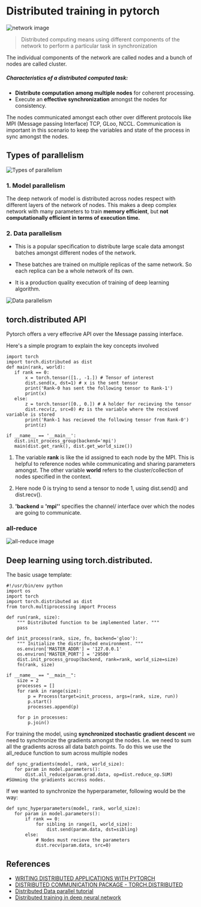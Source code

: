 # Distributed training in pytorch

![network image]()
> Distributed computing means using different components of the network to perform a particular task in synchronization

The individual components of the network are called nodes and a bunch of nodes are called cluster.

##### Characteristics of a distributed computed task:
- **Distribute computation among multiple nodes** for coherent processing.
- Execute an **effective synchronization** amongst the nodes for consistency.

The nodes communicated amongst each other over different protocols like MPI (Message passing Interface) TCP, GLoo, NCCL.
Communication is important in this scenario to keep the variables and state of the process in sync amongst the nodes.

## Types of parallelism

![Types of parallelism](https://xiandong79.github.io/downloads/ddl1.png)

### 1. Model parallelism

The deep network of model is distributed across nodes respect with different layers of the network of nodes. 
This makes a deep complex network with many parameters to train **memory efficient**, but **not computationally efficient in terms of execution time.**

### 2. Data parallelism

- This is a popular specification to distribute large scale data amongst batches amongst different nodes of the network.

- These batches are trained on multiple replicas of the same network. So each replica can be a whole network of its own.

- It is a production quality execution of training of deep learning algorithm.

![Data parallelism](https://cwiki.apache.org/confluence/download/attachments/75977306/PS-based%20distributed%20training.png?version=1&modificationDate=1522110941000&api=v2)

## torch.distributed API
 Pytorch offers a very effecrive API over the Message passing interface.
 
 Here's a simple program to explain the key concepts involved
 
 ```
import torch
import torch.distributed as dist
def main(rank, world):
    if rank == 0:
        x = torch.tensor([1., -1.]) # Tensor of interest
        dist.send(x, dst=1) # x is the sent tensor
        print('Rank-0 has sent the following tensor to Rank-1')
        print(x)
    else:
        z = torch.tensor([0., 0.]) # A holder for recieving the tensor
        dist.recv(z, src=0) #z is the variable where the received variable is stored
        print('Rank-1 has recieved the following tensor from Rank-0')
        print(z)

if __name__ == '__main__':
    dist.init_process_group(backend='mpi')
    main(dist.get_rank(), dist.get_world_size())
 ```
 
 
 1. The variable **rank** is like the id assigned to each node by the MPI. This is helpful to reference nodes while communicating and sharing parameters amongst.
 The other variable **world** refers to the cluster/collection of nodes specified in the context.
 
 2. Here node 0 is trying to send a tensor to node 1, using dist.send() and dist.recv().
 
 3. **'backend = 'mpi''** specifies the channel/ interface over which the nodes are going to communicate.
 
 ### all-reduce 
 
 ![all-reduce image](https://pytorch.org/tutorials/_images/all_reduce.png)
 
 ## Deep learning using torch.distributed.
 
The basic usage template:

```
#!/usr/bin/env python
import os
import torch
import torch.distributed as dist
from torch.multiprocessing import Process

def run(rank, size):
    """ Distributed function to be implemented later. """
    pass

def init_process(rank, size, fn, backend='gloo'):
    """ Initialize the distributed environment. """
    os.environ['MASTER_ADDR'] = '127.0.0.1'
    os.environ['MASTER_PORT'] = '29500'
    dist.init_process_group(backend, rank=rank, world_size=size)
    fn(rank, size)

if __name__ == "__main__":
    size = 2
    processes = []
    for rank in range(size):
        p = Process(target=init_process, args=(rank, size, run))
        p.start()
        processes.append(p)

    for p in processes:
        p.join()
```
 For training the model, using **synchronized stochastic gradient descent** we need to synchronize the gradients amongst the nodes.
 I.e. we need to sum all the gradients across all data batch points. 
 To do this we use the all_reduce function to sum across multiple nodes 
 
 ```
 def sync_gradients(model, rank, world_size):
    for param in model.parameters():
        dist.all_reduce(param.grad.data, op=dist.reduce_op.SUM) #SUmming the gradients accross nodes.
 ```
 
 If we wanted to synchronize the hyperparameter, following would be the way:
 
 ```
 def sync_hyperparameters(model, rank, world_size):
    for param in model.parameters():
        if rank == 0:
            for sibling in range(1, world_size):
                dist.send(param.data, dst=sibling)
        else:
            # Nodes must recieve the parameters
            dist.recv(param.data, src=0)
 ```
## References
- [WRITING DISTRIBUTED APPLICATIONS WITH PYTORCH](https://pytorch.org/tutorials/intermediate/dist_tuto.html)
- [DISTRIBUTED COMMUNICATION PACKAGE - TORCH.DISTRIBUTED](https://pytorch.org/docs/stable/distributed.html)
- [Distributed Data parallel tutorial](https://pytorch.org/tutorials/intermediate/ddp_tutorial.html)
- [Distributed training in deep neural network](https://medium.com/intel-student-ambassadors/distributed-training-of-deep-learning-models-with-pytorch-1123fa538848)
 
